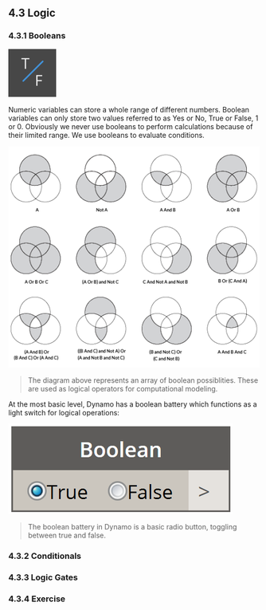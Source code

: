 ## 4.3 Logic

### 4.3.1 Booleans
![](../images/icons/DSCoreNodesUI-BoolSelector-Large.png)

Numeric variables can store a whole range of different numbers. Boolean
variables can only store two values referred to as Yes or No, True or False,
1 or 0. Obviously we never use booleans to perform calculations because of their
limited range. We use booleans to evaluate conditions.

![bool](images/4-3/4-3-1/venn1.png)
> The diagram above represents an array of boolean possiblities.  These are used as logical operators for computational modeling.

At the most basic level, Dynamo has a boolean battery which functions as a light switch for logical operations:

![bool](images/4-3/4-3-1/01-battery.png)
> The boolean battery in Dynamo is a basic radio button, toggling between true and false.


### 4.3.2 Conditionals

### 4.3.3 Logic Gates

### 4.3.4 Exercise
